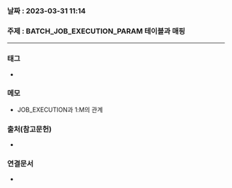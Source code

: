### 날짜 : 2023-03-31 11:14
### 주제 : BATCH_JOB_EXECUTION_PARAM 테이블과 매핑
---
### 태그
* 

### 메모
* JOB_EXECUTION과 1:M의 관계

### 출처(참고문헌)
-  

### 연결문서
- 